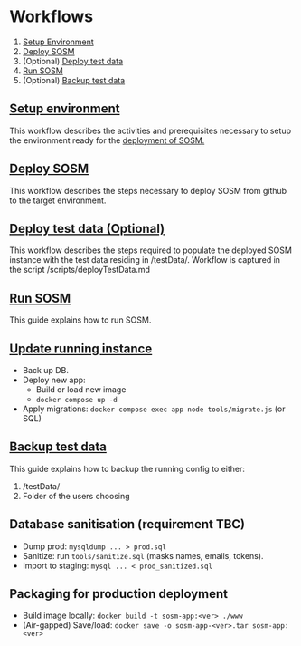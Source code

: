# Workflows

1. [Setup Environment](./dev/setupEnvironment.md)
2. [Deploy SOSM](./dev/deploySOSM.md)
3. (Optional) [Deploy test data](./dev/deployTestData.md)
4. [Run SOSM](./dev/runSOSM.md)
5. (Optional) [Backup test data](./dev/backupTestData.md)


## [Setup environment](./dev/setupEnvironment.md)
This workflow describes the activities and prerequisites necessary to setup the environment ready for the [deployment of SOSM.](./dev/deploySOSM.md)

## [Deploy SOSM](./dev/deploySOSM.md)
This workflow describes the steps necessary to deploy SOSM from github to the target environment.

## [Deploy test data (Optional)](./dev/deployTestData.md)
This workflow describes the steps required to populate the deployed SOSM instance with the test data residing in /testData/. Workflow is captured in the script /scripts/deployTestData.md

## [Run SOSM](./dev/runSOSM.md)
This guide explains how to run SOSM.

## [Update running instance](./dev/)
- Back up DB.
- Deploy new app:
  - Build or load new image
  - `docker compose up -d`
- Apply migrations: `docker compose exec app node tools/migrate.js` (or SQL)

## [Backup test data](./dev/backupTestData.md)
This guide explains how to backup the running config to either:
1. /testData/
2. Folder of the users choosing

## Database sanitisation (requirement TBC)
- Dump prod: `mysqldump ... > prod.sql`
- Sanitize: run `tools/sanitize.sql` (masks names, emails, tokens).
- Import to staging: `mysql ... < prod_sanitized.sql`

## Packaging for production deployment
- Build image locally: `docker build -t sosm-app:<ver> ./www`
- (Air-gapped) Save/load: `docker save -o sosm-app-<ver>.tar sosm-app:<ver>`